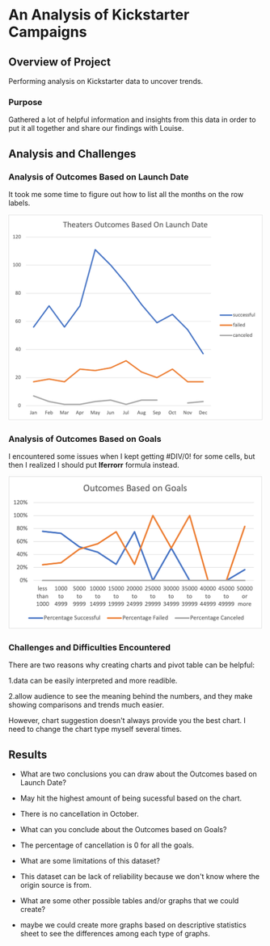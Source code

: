 # An Analysis of Kickstarter Campaigns

## Overview of Project
Performing analysis on Kickstarter data to uncover trends.

### Purpose
Gathered a lot of helpful information and insights from this data in order to put it all together and share our findings with Louise.

## Analysis and Challenges

### Analysis of Outcomes Based on Launch Date
It took me some time to figure out how to list all the months on the row labels.
	
![image](https://github.com/tiffanylin706/kickstarter-analysis/blob/main/Resources/Theater_Outcomes_vs_Launch.png?raw=true)
### Analysis of Outcomes Based on Goals
I encountered some issues when I kept getting #DIV/0! for some cells, but then I realized I should put **Iferrorr** formula instead.

![image](https://github.com/tiffanylin706/kickstarter-analysis/blob/main/Resources/Outcomes_vs_Goals.png?raw=true)

### Challenges and Difficulties Encountered
There are two reasons why creating charts and pivot table can be helpful:

1.data can be easily interpreted and more readible.

2.allow audience to see the meaning behind the numbers, and they make showing comparisons and trends much easier.

However, chart suggestion doesn't always provide you the best chart. I need to change the chart type myself several times.

## Results

- What are two conclusions you can draw about the Outcomes based on Launch Date?

- May hit the highest amount of being sucessful based on the chart.
- There is no cancellation in October.

- What can you conclude about the Outcomes based on Goals?

- The percentage of cancellation is 0 for all the goals.

- What are some limitations of this dataset?

- This dataset can be lack of reliability because we don't know where the origin source is from.

- What are some other possible tables and/or graphs that we could create?

- maybe we could create more graphs based on descriptive statistics sheet to see the differences among each type of graphs.
